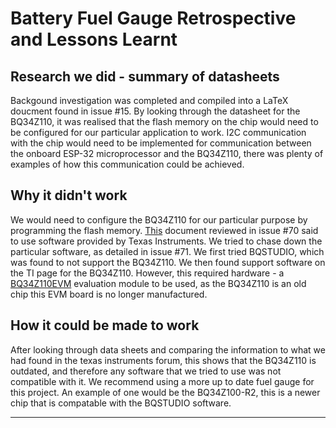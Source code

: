 # Battery Fuel Gauge Retrospective and Lessons Learnt

## Research we did - summary of datasheets

Backgound investigation was completed and compiled into a LaTeX doucment found in issue #15. By looking through the datasheet for the BQ34Z110, it was realised that the flash memory on the chip would need to be configured for our particular application to work. I2C communication with the chip would need to be implemented for communication between the onboard ESP-32 microprocessor and the BQ34Z110, there was plenty of examples of how this communication could be achieved.

## Why it didn't work

We would need to configure the BQ34Z110 for our particular purpose by programming the flash memory. [This](https://www.ti.com/lit/an/slua790/slua790.pdf?ts=1683050503158&ref_url=http%253A%252F%252Fti.com%252Fproduct%252FBQ34110) document reviewed in issue #70 said to use software provided by Texas Instruments. We tried to chase down the particular software, as detailed in issue #71. We first tried BQSTUDIO, which was found to not support the BQ34Z110. We then found support software on the TI page for the BQ34Z110. However, this required hardware - a [BQ34Z110EVM](https://www.digikey.co.nz/en/products/detail/texas-instruments/BQ34Z110EVM/4090776) evaluation module to be used, as the BQ34Z110 is an old chip this EVM board is no longer manufactured.

## How it could be made to work

After looking through data sheets and comparing the information to what we had found in the texas instruments forum, this shows that the BQ34Z110 is outdated, and therefore any software that we tried to use was not compatible with it. We recommend using a more up to date fuel gauge for this project. An example of one would be the BQ34Z100-R2, this is a newer chip that is compatable with the BQSTUDIO software.

---
